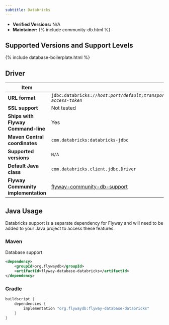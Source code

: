```yaml
---
subtitle: Databricks
---
```


- **Verified Versions:** N/A
- **Maintainer:** {% include community-db.html %}

## Supported Versions and Support Levels

{% include database-boilerplate.html %}

## Driver

| Item                                | Details                                                                                                                                                                   |
| ----------------------------------- | ------------------------------------------------------------------------------------------------------------------------------------------------------------------------- |
| **URL format**                      | <code>jdbc:databricks://<i>host</i>:<i>port</i><i>/default;transportMode=http;ssl=1;httpPath=path;EnableArrow=0;AuthMech=3;UID=token;PWD=personal-access-token</i></code> |
| **SSL support**                     | Not tested                                                                                                                                                                |
| **Ships with Flyway Command-line**  | Yes                                                                                                                                                                       |
| **Maven Central coordinates**       | `com.databricks:databricks-jdbc`                                                                                                                                          |
| **Supported versions**              | `N/A`                                                                                                                                                                     |
| **Default Java class**              | `com.databricks.client.jdbc.Driver`                                                                                                                                       |
| **Flyway Community implementation** | [flyway-community-db-support](https://github.com/flyway/flyway-community-db-support/tree/main/flyway-database-databricks)                                                 |

## Java Usage

Databricks support is a separate dependency for Flyway and will need to be added to your Java project to access these features.


### Maven

Database support
```xml
<dependency>
    <groupId>org.flywaydb</groupId>
    <artifactId>flyway-database-databricks</artifactId>
</dependency>
```

### Gradle

```groovy
buildscript {
    dependencies {
        implementation "org.flywaydb:flyway-database-databricks"
    }
}
```